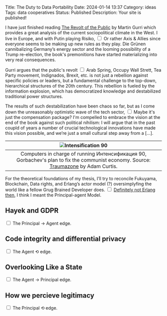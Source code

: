 Title: The Duty to Data Portability
Date: 2024-01-14 13:37
Category: ideas
Tags: data cooperatives
Status: Published
Description: Your site is published!

<section markdown="1">

I have just finished reading [The Revolt of the Public](https://press.stripe.com/the-revolt-of-the-public) by Martin Gurri which provides a great analysis of the current sociopolitical climate in the West. I live in Europe, and with Putin playing Risiko,<label for="sn-aea" class="margin-toggle sidenote-number"></label>
<input type="checkbox" id="sn-aea" class="margin-toggle">
<span class="sidenote">Or rather Axis & Allies since everyone seems to be making up new rules as they play.</span> Die Grünen cannibalizing Germany’s energy sector and the looming possibility of a Trump re-election, the book's premonitions have started materializing into very real consequences.

Gurri argues that the public's revolt<label for="sn-gurri" class="margin-toggle sidenote-number"></label>
<input type="checkbox" id="sn-gurri" class="margin-toggle">
<span class="sidenote">Arab Spring, Occupy Wall Strett, Tea Party movement, Indignados, Brexit, etc.</span> is not just a rebellion against specific policies or leaders, but a fundamental challenge to the top-down, hierarchical structures of the 20th century. This rebellion is fueled by the information explosion, which has democratized knowledge and destabilized traditional power structures.

The results of such destabilization have been chaos so far, but as I come down the unreasonably optimistic wave of the tech sector,<label for="sn-salaries" class="margin-toggle sidenote-number"></label>
<input type="checkbox" id="sn-salaries" class="margin-toggle">
<span class="sidenote">Maybe it's just the compensation package?</span> I'm compelled to embrace the vision at the end of the book against such political nihilism: I will argue that in the past coupld of years a number of crucial technological innovations have made this vision possible, and we’re just a small cultural step away from a [...].

| ![Intensification 90](images/intensification.png) |
|:--:| 
| Computers in charge of running Интенсификация 90, Gorbachev's plan to fix the communist economy. Source: [Traumazone](https://www.youtube.com/playlist?list=PLSjQL8MYniTTLA3wnZ25U-s6RgR4uJNvL) by Adam Curtis. |

For the theoretical foundations of my thesis, I’ll try to reconcile Fukuyama, Blockchain, Data rights, and Erlang’s actor model (?) oversimplyfing the world like a fellow Grug Brained Developer does.<label for="sn-grug" class="margin-toggle sidenote-number"></label>
<input type="checkbox" id="sn-grug" class="margin-toggle">
<span class="sidenote">
[Definitely not Erlang then](https://grugbrain.dev/#grug-on-concurrency), I think I meant the Principal-agent Model.

## Hayek and GDPR<label for="sn-edge-1" class="margin-toggle sidenote-number"></label>
<input type="checkbox" id="sn-edge-1" class="margin-toggle">
<span class="sidenote">
The Principal &rarr; Agent edge.
</span>


## Code integrity and differential privacy<label for="sn-edge-2" class="margin-toggle sidenote-number"></label>
<input type="checkbox" id="sn-edge-2" class="margin-toggle">
<span class="sidenote">
The Agent &#10226; edge.
</span>


## Overlooking Like a State<label for="sn-edge-3" class="margin-toggle sidenote-number"></label>
<input type="checkbox" id="sn-edge-3" class="margin-toggle">
<span class="sidenote">
The Agent &rarr; Principal edge.
</span>

## How we percieve legitimacy<label for="sn-edge-4" class="margin-toggle sidenote-number"></label>
<input type="checkbox" id="sn-edge-4" class="margin-toggle">
<span class="sidenote">
The Principal &#10226; edge.
</span>

</span>  
</section>

